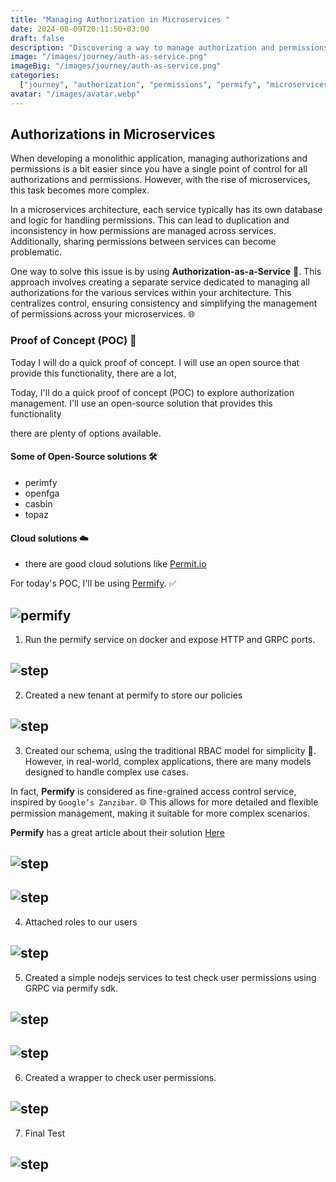 ```yaml
---
title: "Managing Authorization in Microservices "
date: 2024-08-09T20:11:50+03:00
draft: false
description: "Discovering a way to manage authorization and permissions in microservices architecture using authorization-as-a-service 🔐."
image: "/images/journey/auth-as-service.png"
imageBig: "/images/journey/auth-as-service.png"
categories:
  ["journey", "authorization", "permissions", "permify", "microservices"]
avatar: "/images/avatar.webp"
---
```


## Authorizations in Microservices

When developing a monolithic application, managing authorizations and permissions is a bit easier since you have a single point of control for all authorizations and permissions. However, with the rise of microservices, this task becomes more complex.

In a microservices architecture, each service typically has its own database and logic for handling permissions. This can lead to duplication and inconsistency in how permissions are managed across services. Additionally, sharing permissions between services can become problematic.

One way to solve this issue is by using **Authorization-as-a-Service** 🔐. This approach involves creating a separate service dedicated to managing all authorizations for the various services within your architecture. This centralizes control, ensuring consistency and simplifying the management of permissions across your microservices. 🌐


### Proof of Concept (POC) 🚀

Today I will do a quick proof of concept. I will use an open source that provide this functionality, there are a lot, 

Today, I'll do a quick proof of concept (POC) to explore authorization management. I'll use an open-source solution that provides this functionality

there are plenty of options available.

#### Some of Open-Source solutions 🛠️
- perimfy
- openfga
- casbin
- topaz

#### Cloud solutions ☁️
- there are good cloud solutions like [Permit.io](https://www.permit.io)

For today's POC, I'll be using [Permify](https://permify.co/). ✅

![permify](https://user-images.githubusercontent.com/34595361/196884110-147862c9-3657-4f07-831c-3e0d0e39eccf.png)
---

1. Run the permify service on docker and expose HTTP and GRPC ports.

![step](/images/journey/auth-1.png)
---

2. Created a new tenant at permify to store our policies

![step](/images/journey/auth-2.png)
---

3. Created our schema, using the traditional RBAC model for simplicity 🔧. However, in real-world, complex applications, there are many models designed to handle complex use cases.

In fact, **Permify** is considered as fine-grained access control service, inspired by `Google’s Zanzibar`. 🌐 This allows for more detailed and flexible permission management, making it suitable for more complex scenarios.

  **Permify** has a great article about their solution [Here](https://docs.permify.co/permify-overview/authorization-service)

![step](/images/journey/auth-3.png)
---
![step](/images/journey/auth-4.png)
---

4. Attached roles to our users

![step](/images/journey/auth-5.png)
---

5. Created a simple nodejs services to test check user permissions using GRPC via permify sdk.

![step](/images/journey/auth-6.png)
---
![step](/images/journey/auth-7.png)
---

6. Created a wrapper to check user permissions.

![step](/images/journey/auth-8.png)
---

7. Final Test

![step](/images/journey/auth-9.png)
---